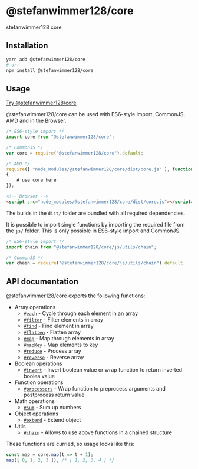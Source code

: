 # @stefanwimmer128/core

stefanwimmer128 core

## Installation

``` bash
yarn add @stefanwimmer128/core
# or:
npm install @stefanwimmer128/core
```

## Usage

[Try @stefanwimmer128/core](https://npm.runkit.com/@stefanwimmer128/core)

@stefanwimmer128/core can be used with ES6-style import, CommonJS, AMD and in the Browser.

``` javascript
/* ES6-style import */
import core from "@stefanwimmer128/core";
```

``` javascript
/* CommonJS */
var core = require("@stefanwimmer128/core").default;
```

``` javascript
/* AMD */
require([ "node_modules/@stefanwimmer128/core/dist/core.js" ], function (core)
{
    # use core here
});
```

``` html
<!-- Browser -->
<script src="node_modules/@stefanwimmer128/core/dist/core.js"></script>
```

The builds in the `dist/` folder are bundled with all required dependencies.

It is possible to import single functions by importing the required file from the `js/` folder. This is only possible in ES6-style import and CommonJS.

``` javascript
/* ES6-style import */
import chain from "@stefanwimmer128/core/js/utils/chain";
```

``` javascript
/* CommonJS */
var chain = require("@stefanwimmer128/core/js/utils/chain").default;
```

## API documentation

@stefanwimmer128/core exports the following functions:

- Array operations
    - [`#each`](array/each.md) - Cycle through each element in an array
    - [`#filter`](array/filter.md) - Filter elements in array
    - [`#find`](array/find.md) - Find element in array
    - [`#flatten`](array/flatten.md) - Flatten array
    - [`#map`](array/map.md) - Map through elements in array
    - [`#mapKey`](array/mapKey.md) - Map elements to key
    - [`#reduce`](array/reduce.md) - Process array
    - [`#reverse`](array/reverse.md) - Reverse array
- Boolean operations
    - [`#invert`](boolean/invert.md) - Invert boolean value or wrap function to return inverted boolea value
- Function operations
    - [`#processors`](function/processors.md) - Wrap function to preprocess arguments and postprocess return value
- Math operations
    - [`#sum`](math/sum.md) - Sum up numbers
- Object operations
    - [`#extend`](object/extend.md) - Extend object
- Utils
    - [`#chain`](utils/chain.md) - Allows to use above functions in a chained structure

These functions are curried, so usage looks like this:

``` javascript
const map = core.map(t => t + 1);
map([ 0, 1, 2, 3 ]); /* [ 1, 2, 3, 4 ] */
```
